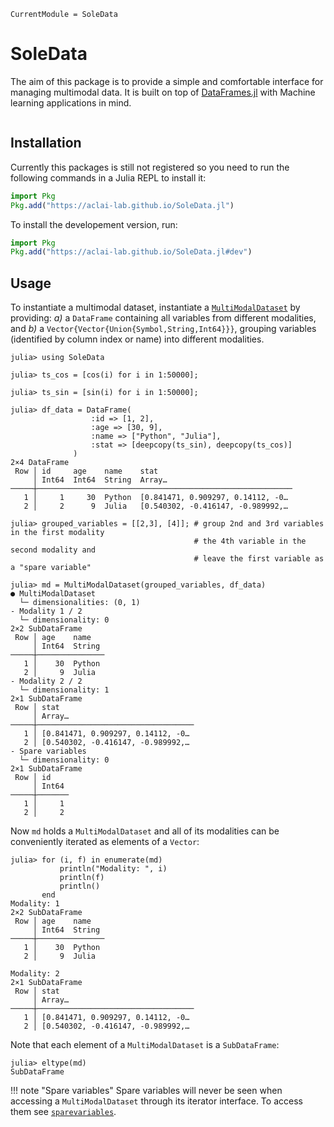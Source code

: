```@meta
CurrentModule = SoleData
```

# SoleData

The aim of this package is to provide a simple and comfortable interface for managing
multimodal data.
It is built
 on top of
[DataFrames.jl](https://github.com/JuliaData/DataFrames.jl/)
with Machine learning applications in mind.

```@contents
```

## Installation

Currently this packages is still not registered so you need to run the following
commands in a Julia REPL to install it:

```julia
import Pkg
Pkg.add("https://aclai-lab.github.io/SoleData.jl")
```

To install the developement version, run:

```julia
import Pkg
Pkg.add("https://aclai-lab.github.io/SoleData.jl#dev")
```


## Usage

To instantiate a multimodal dataset, instantiate a [`MultiModalDataset`](@ref) by providing:
*a)* a
`DataFrame` containing all variables from different modalities, and 
*b)* a
`Vector{Vector{Union{Symbol,String,Int64}}}`,
grouping variables (identified by column index or name)
into different modalities.

```julia-repl
julia> using SoleData

julia> ts_cos = [cos(i) for i in 1:50000];

julia> ts_sin = [sin(i) for i in 1:50000];

julia> df_data = DataFrame(
                  :id => [1, 2],
                  :age => [30, 9],
                  :name => ["Python", "Julia"],
                  :stat => [deepcopy(ts_sin), deepcopy(ts_cos)]
              )
2×4 DataFrame
 Row │ id     age    name    stat                              
     │ Int64  Int64  String  Array…                            
─────┼─────────────────────────────────────────────────────────
   1 │     1     30  Python  [0.841471, 0.909297, 0.14112, -0…
   2 │     2      9  Julia   [0.540302, -0.416147, -0.989992,…

julia> grouped_variables = [[2,3], [4]]; # group 2nd and 3rd variables in the first modality
                                         # the 4th variable in the second modality and
                                         # leave the first variable as a "spare variable"

julia> md = MultiModalDataset(grouped_variables, df_data)
● MultiModalDataset
  └─ dimensionalities: (0, 1)
- Modality 1 / 2
  └─ dimensionality: 0
2×2 SubDataFrame
 Row │ age    name   
     │ Int64  String
─────┼───────────────
   1 │    30  Python
   2 │     9  Julia
- Modality 2 / 2
  └─ dimensionality: 1
2×1 SubDataFrame
 Row │ stat                              
     │ Array…                            
─────┼───────────────────────────────────
   1 │ [0.841471, 0.909297, 0.14112, -0…
   2 │ [0.540302, -0.416147, -0.989992,…
- Spare variables
  └─ dimensionality: 0
2×1 SubDataFrame
 Row │ id    
     │ Int64
─────┼───────
   1 │     1
   2 │     2

```

Now `md` holds a `MultiModalDataset` and all of its modalities can be
conveniently iterated as elements of a `Vector`:

```julia-repl
julia> for (i, f) in enumerate(md)
           println("Modality: ", i)
           println(f)
           println()
       end
Modality: 1
2×2 SubDataFrame
 Row │ age    name   
     │ Int64  String
─────┼───────────────
   1 │    30  Python
   2 │     9  Julia

Modality: 2
2×1 SubDataFrame
 Row │ stat                              
     │ Array…                            
─────┼───────────────────────────────────
   1 │ [0.841471, 0.909297, 0.14112, -0…
   2 │ [0.540302, -0.416147, -0.989992,…
```

Note that each element of a `MultiModalDataset` is a `SubDataFrame`:

```julia-repl
julia> eltype(md)
SubDataFrame

```

!!! note "Spare variables"
    Spare variables will never be seen when accessing a `MultiModalDataset` through its
    iterator interface. To access them see [`sparevariables`](@ref).
